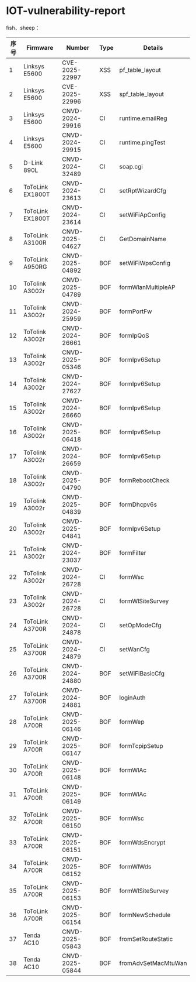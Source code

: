 # IOT-vulnerability-report
fish、sheep：

| 序号 | Firmware         | Number          | Type | Details             |
| ---- | ---------------- | --------------- | ---- | ------------------- |
| 1    | Linksys E5600    | CVE-2025-22997  | XSS  | pf_table_layout     |
| 2    | Linksys E5600    | CVE-2025-22996  | XSS  | spf_table_layout    |
| 3    | Linksys E5600    | CNVD-2024-29916 | CI   | runtime.emailReg    |
| 4    | Linksys E5600    | CNVD-2024-29915 | CI   | runtime.pingTest    |
| 5    | D-Link 890L      | CNVD-2024-32489 | CI   | soap.cgi            |
| 6    | ToToLink EX1800T | CNVD-2024-23613 | CI   | setRptWizardCfg     |
| 7    | ToToLink EX1800T | CNVD-2024-23614 | CI   | setWiFiApConfig     |
| 8    | ToToLink A3100R  | CNVD-2025-04627 | CI   | GetDomainName       |
| 9    | ToToLink A950RG  | CNVD-2025-04892 | BOF  | setWiFiWpsConfig    |
| 10   | ToTolink A3002r  | CNVD-2025-04789 | BOF  | formWlanMultipleAP  |
| 11   | ToTolink A3002r  | CNVD-2024-25959 | BOF  | formPortFw          |
| 12   | ToTolink A3002r  | CNVD-2024-26661 | BOF  | formIpQoS           |
| 13   | ToTolink A3002r  | CNVD-2025-05346 | BOF  | formIpv6Setup       |
| 14   | ToTolink A3002r  | CNVD-2024-27627 | BOF  | formIpv6Setup       |
| 15   | ToTolink A3002r  | CNVD-2024-26660 | BOF  | formIpv6Setup       |
| 16   | ToTolink A3002r  | CNVD-2025-06418 | BOF  | formIpv6Setup       |
| 17   | ToTolink A3002r  | CNVD-2024-26659 | BOF  | formIpv6Setup       |
| 18   | ToTolink A3002r  | CNVD-2025-04790 | BOF  | formRebootCheck     |
| 19   | ToTolink A3002r  | CNVD-2025-04839 | BOF  | formDhcpv6s         |
| 20   | ToTolink A3002r  | CNVD-2025-04841 | BOF  | formIpv6Setup       |
| 21   | ToTolink A3002r  | CNVD-2024-23037 | BOF  | formFilter          |
| 22   | ToTolink A3002r  | CNVD-2024-26728 | CI   | formWsc             |
| 23   | ToTolink A3002r  | CNVD-2024-26728 | CI   | formWlSiteSurvey    |
| 24   | ToToLink A3700R  | CNVD-2024-24878 | CI   | setOpModeCfg        |
| 25   | ToToLink A3700R  | CNVD-2024-24879 | CI   | setWanCfg           |
| 26   | ToToLink A3700R  | CNVD-2024-24880 | BOF  | setWiFiBasicCfg     |
| 27   | ToToLink A3700R  | CNVD-2024-24881 | BOF  | loginAuth           |
| 28   | ToToLink A700R   | CNVD-2025-06146 | BOF  | formWep             |
| 29   | ToToLink A700R   | CNVD-2025-06147 | BOF  | formTcpipSetup      |
| 30   | ToToLink A700R   | CNVD-2025-06148 | BOF  | formWlAc            |
| 31   | ToToLink A700R   | CNVD-2025-06149 | BOF  | formWlAc            |
| 32   | ToToLink A700R   | CNVD-2025-06150 | BOF  | formWsc             |
| 33   | ToToLink A700R   | CNVD-2025-06151 | BOF  | formWdsEncrypt      |
| 34   | ToToLink A700R   | CNVD-2025-06152 | BOF  | formWlWds           |
| 35   | ToToLink A700R   | CNVD-2025-06153 | BOF  | formWlSiteSurvey    |
| 36   | ToToLink A700R   | CNVD-2025-06154 | BOF  | formNewSchedule     |
| 37   | Tenda AC10       | CNVD-2025-05843 | BOF  | fromSetRouteStatic  |
| 38   | Tenda AC10       | CNVD-2025-05844 | BOF  | fromAdvSetMacMtuWan |
